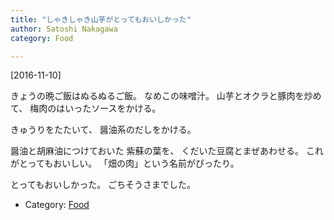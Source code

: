 ```yaml
---
title: "しゃきしゃき山芋がとってもおいしかった"
author: Satoshi Nakagawa
category: Food

---
```


[2016-11-10]  
 
 きょうの晩ご飯はぬるぬるご飯。
なめこの味噌汁。
山芋とオクラと豚肉を炒めて、
梅肉のはいったソースをかける。

 きゅうりをたたいて、
醤油系のだしをかける。

 醤油と胡麻油につけておいた
紫蘇の葉を、
くだいた豆腐とまぜあわせる。
これがとってもおいしい。
「畑の肉」という名前がぴったり。

 とってもおいしかった。
ごちそうさまでした。

- Category: [Food](/categories.html#Food)

